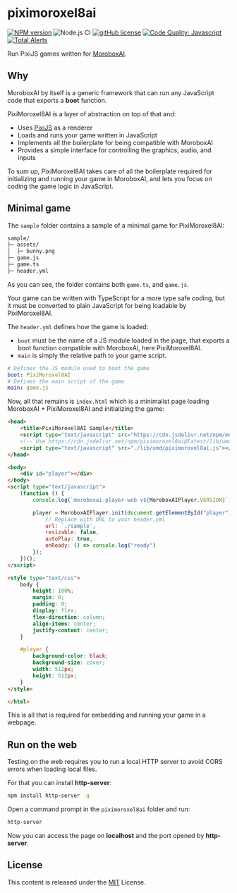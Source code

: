 # piximoroxel8ai

[![NPM version](https://img.shields.io/npm/v/piximoroxel8ai.svg)](https://www.npmjs.com/package/piximoroxel8ai)
![Node.js CI](https://github.com/moroboxai/piximoroxel8ai/workflows/Node.js%20CI/badge.svg)
[![gitHub license](https://img.shields.io/badge/license-MIT-blue.svg)](https://github.com/moroboxai/piximoroxel8ai/blob/master/LICENSE)
[![Code Quality: Javascript](https://img.shields.io/lgtm/grade/javascript/g/moroboxai/piximoroxel8ai.svg?logo=lgtm&logoWidth=18)](https://lgtm.com/projects/g/moroboxai/piximoroxel8ai/context:javascript)
[![Total Alerts](https://img.shields.io/lgtm/alerts/g/moroboxai/piximoroxel8ai.svg?logo=lgtm&logoWidth=18)](https://lgtm.com/projects/g/moroboxai/piximoroxel8ai/alerts)

Run PixiJS games written for [MoroboxAI](https://github.com/moroboxai).

## Why

MoroboxAI by itself is a generic framework that can run any JavaScript code that exports a **boot** function.

PixiMoroxel8AI is a layer of abstraction on top of that and:
  * Uses [PixiJS](https://pixijs.com/) as a renderer
  * Loads and runs your game written in JavaScript
  * Implements all the boilerplate for being compatible with MoroboxAI
  * Provides a simple interface for controlling the graphics, audio, and inputs

To sum up, PixiMoroxel8AI takes care of all the boilerplate required for initializing and running your game in MoroboxAI, and lets you focus on coding the game logic in JavaScript.

## Minimal game

The `sample` folder contains a sample of a minimal game for PixiMoroxel8AI:

```bash
sample/
├─ assets/
│  ├─ bunny.png
├─ game.js
├─ game.ts
├─ header.yml
```

As you can see, the folder contains both `game.ts`, and `game.js`.

Your game can be written with TypeScript for a more type safe coding, but it must be converted to plain JavaScript for being loadable by PixiMoroxel8AI.

The `header.yml` defines how the game is loaded:
  * `boot` must be the name of a JS module loaded in the page, that exports a boot function compatible with MoroboxAI, here PixiMoroxel8AI.
  * `main` is simply the relative path to your game script.

```yml
# Defines the JS module used to boot the game
boot: PixiMoroxel8AI
# Defines the main script of the game
main: game.js
```

Now, all that remains is `index.html` which is a minimalist page loading MoroboxAI + PixiMoroxel8AI and initializing the game:

```html
<head>
    <title>PixiMoroxel8AI Sample</title>
    <script type="text/javascript" src="https://cdn.jsdelivr.net/npm/moroboxai-player-web@latest/lib/umd/moroboxai-player-web.min.js"></script>
    <!-- Use https://cdn.jsdelivr.net/npm/piximoroxel8ai@latest/lib/umd/piximoroxel8ai.min.js in production -->
    <script type="text/javascript" src="./lib/umd/piximoroxel8ai.js"></script>
</head>

<body>
    <div id="player"></div>
</body>
<script type="text/javascript">
    (function () {
        console.log(`moroboxai-player-web v${MoroboxAIPlayer.VERSION}`);

        player = MoroboxAIPlayer.init(document.getElementById("player"), {
            // Replace with URL to your header.yml
            url: `./sample`,
            resizable: false,
            autoPlay: true,
            onReady: () => console.log("ready")
        });
    })();
</script>

<style type="text/css">
    body {
        height: 100%;
        margin: 0;
        padding: 0;
        display: flex;
        flex-direction: column;
        align-items: center;
        justify-content: center;
    }

    #player {
        background-color: black;
        background-size: cover;
        width: 512px;
        height: 512px;
    }
</style>

</html>
```

This is all that is required for embedding and running your game in a webpage.

## Run on the web

Testing on the web requires you to run a local HTTP server to avoid CORS errors when loading local files.

For that you can install **http-server**:

```bash
npm install http-server -g
```

Open a command prompt in the `piximoroxel8ai` folder and run:

```bash
http-server
```

Now you can access the page on **localhost** and the port opened by **http-server**.

## License

This content is released under the [MIT](http://opensource.org/licenses/MIT) License.
